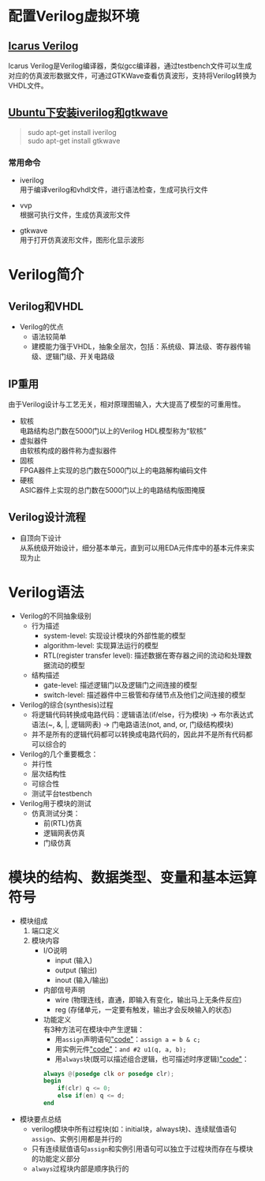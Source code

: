 # 配置Verilog虚拟环境

## [Icarus Verilog](https://zhuanlan.zhihu.com/p/95081329)

Icarus Verilog是Verilog编译器，类似gcc编译器，通过testbench文件可以生成对应的仿真波形数据文件，可通过GTKWave查看仿真波形，支持将Verilog转换为VHDL文件。

## [Ubuntu下安装iverilog和gtkwave](https://cloud.tencent.com/developer/article/1199034)

> sudo apt-get install iverilog <br>
> sudo apt-get install gtkwave

### 常用命令
* iverilog<br>
用于编译verilog和vhdl文件，进行语法检查，生成可执行文件

* vvp<br>
根据可执行文件，生成仿真波形文件

* gtkwave<br>
用于打开仿真波形文件，图形化显示波形

# Verilog简介
## Verilog和VHDL
* Verilog的优点
    * 语法较简单
    * 建模能力强于VHDL，抽象全层次，包括：系统级、算法级、寄存器传输级、逻辑门级、开关电路级

## IP重用
由于Verilog设计与工艺无关，相对原理图输入，大大提高了模型的可重用性。
* 软核<br>
电路结构总门数在5000门以上的Verilog HDL模型称为“软核”
* 虚拟器件<br>
由软核构成的器件称为虚拟器件
* 固核<br>
FPGA器件上实现的总门数在5000门以上的电路解构编码文件
* 硬核<br>
ASIC器件上实现的总门数在5000门以上的电路结构版图掩膜

## Verilog设计流程
* 自顶向下设计<br>
从系统级开始设计，细分基本单元，直到可以用EDA元件库中的基本元件来实现为止

# Verilog语法
* Verilog的不同抽象级别
    * 行为描述
        * system-level: 实现设计模块的外部性能的模型
        * algorithm-level: 实现算法运行的模型
        * RTL(register transfer level): 描述数据在寄存器之间的流动和处理数据流动的模型
    * 结构描述
        * gate-level: 描述逻辑门以及逻辑门之间连接的模型
        * switch-level: 描述器件中三极管和存储节点及他们之间连接的模型
* Verilog的综合(synthesis)过程
    * 将逻辑代码转换成电路代码：逻辑语法(if/else，行为模块) -> 布尔表达式语法(~, &, |, 逻辑网表) -> 门电路语法(not, and, or, 门级结构模块)
    * 并不是所有的逻辑代码都可以转换成电路代码的，因此并不是所有代码都可以综合的
* Verilog的几个重要概念：
    * 并行性
    * 层次结构性
    * 可综合性
    * 测试平台testbench
* Verilog用于模块的测试
    * 仿真测试分类：
        * 前(RTL)仿真
        * 逻辑网表仿真
        * 门级仿真

# 模块的结构、数据类型、变量和基本运算符号
* 模块组成
    1. 端口定义
    2. 模块内容    
        - I/O说明
            - input (输入)
            - output (输出)
            - inout (输入/输出)
        - 内部信号声明
            - wire (物理连线，直通，即输入有变化，输出马上无条件反应)
            - reg (存储单元，一定要有触发，输出才会反映输入的状态)
        - 功能定义<br>
        有3种方法可在模块中产生逻辑：
            - 用`assign`声明语句["code"](./code/multiplexer/boolean_assign.v)：`assign a = b & c;`
            - 用实例元件["code"](./code/multiplexer/gate_and.v)：`and #2 u1(q, a, b);`
            - 用`always`块(既可以描述组合逻辑，也可描述时序逻辑)["code"](./code/multiplexer/behavior_always.v)：<br>
            ```verilog
            always @(posedge clk or posedge clr);
            begin
                if(clr) q <= 0;
                else if(en) q <= d;
            end
            ```
* 模块要点总结
    * verilog模块中所有过程块(如：initial块，always块)、连续赋值语句`assign`、实例引用都是并行的
    * 只有连续赋值语句`assign`和实例引用语句可以独立于过程块而存在与模块的功能定义部分
    * `always`过程块内部是顺序执行的







